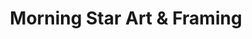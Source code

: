 ---
title: "Morning Star Art & Framing"
url: /presque-isle/morning-star-art-and-framing/
shop: art
---